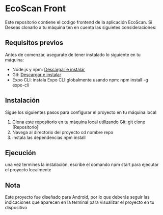 # EcoScan Front
Este repositorio contiene el codigo frontend de la aplicación EcoScan. Si Deseas clonarlo a tu máquina ten en cuenta las siguietes consideraciones:
## Requisitos previos
Antes de comenzar, asegurate de tener instalado lo siguiente en tu máquina:
- Node.js y npm: [Descargar e instalar](https://nodejs.org/)
- Git: [Descargar e instalar](https://git-smc.com/)
- Expo CLI: instala Expo CLI globalmente usando npm:
  npm install -g expo-cli
## Instalación
Sigue los siguientes pasos para configurar el proyecto en tu máquina local:
1. Clona este repositorio en tu máquina local utilizando Git:
git clone [Repositorio]
2. Navega al directorio del proyecto cd nombre repo
3. instala las dependencias npm install

## Ejecución
una vez termines la instalación, escribe el comando npm start para ejecutar el proyecto localmente

## Nota
Este proyecto fue diseñado para Android, por lo que deberás seguir las indicaciones que aparecen en la terminal para visualizar el proyecto en tu dispositivo

